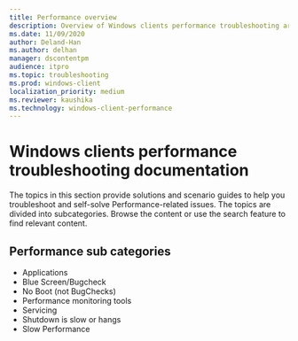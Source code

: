 ```yaml
---
title: Performance overview
description: Overview of Windows clients performance troubleshooting articles.
ms.date: 11/09/2020
author: Deland-Han
ms.author: delhan
manager: dscontentpm
audience: itpro
ms.topic: troubleshooting
ms.prod: windows-client
localization_priority: medium
ms.reviewer: kaushika
ms.technology: windows-client-performance
---
```

# Windows clients performance troubleshooting documentation

The topics in this section provide solutions and scenario guides to help you troubleshoot and self-solve Performance-related issues. The topics are divided into subcategories. Browse the content or use the search feature to find relevant content.

## Performance sub categories

- Applications
- Blue Screen/Bugcheck
- No Boot (not BugChecks)
- Performance monitoring tools
- Servicing
- Shutdown is slow or hangs
- Slow Performance
